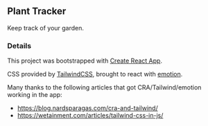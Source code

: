 ## Plant Tracker

Keep track of your garden.

### Details

This project was bootstrapped with [Create React App](https://github.com/facebook/create-react-app).

CSS provided by [TailwindCSS](https://tailwindcss.com), brought to react with [emotion](https://emotion.sh).

Many thanks to the following articles that got CRA/Tailwind/emotion working in the app:
- https://blog.nardsparagas.com/cra-and-tailwind/
- https://wetainment.com/articles/tailwind-css-in-js/